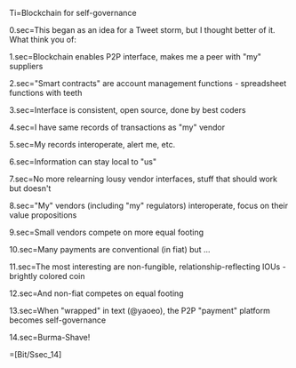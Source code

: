 Ti=Blockchain for self-governance

0.sec=This began as an idea for a Tweet storm, but I thought better of it.  What think you of:

1.sec=Blockchain enables P2P interface, makes me a peer with "my" suppliers

2.sec="Smart contracts" are account management functions - spreadsheet functions with teeth

3.sec=Interface is consistent, open source, done by best coders

4.sec=I have same records of transactions as "my" vendor

5.sec=My records interoperate, alert me, etc.

6.sec=Information can stay local to "us"

7.sec=No more relearning lousy vendor interfaces, stuff that should work but doesn't

8.sec="My" vendors (including "my" regulators) interoperate, focus on their value propositions

9.sec=Small vendors compete on more equal footing

10.sec=Many payments are conventional (in fiat) but ...

11.sec=The most interesting are non-fungible, relationship-reflecting IOUs - brightly colored coin

12.sec=And non-fiat competes on equal footing

13.sec=When "wrapped" in text (@yaoeo), the P2P "payment" platform becomes self-governance

14.sec=Burma-Shave!

=[Bit/Ssec_14]